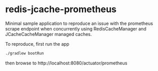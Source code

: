 # redis-jcache-prometheus

Minimal sample application to reproduce an issue with the prometheus scrape endpoint when concurrently using
RedisCacheManager and JCacheCacheManager managed caches.

To reproduce, first run the app

```bash
./gradlew bootRun
```

then browse to http://localhost:8080/actuator/prometheus
